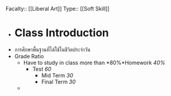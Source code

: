 Facalty:: [[Liberal Art]] 
Type:: [[Soft Skill]]

- # Class Introduction
- การศึกษาพื้นฐานที่ได้ใช้ในชีวิตประจำวัน
- Grade Ratio
	- Have to study in class more than *80%*Homework *40%*
		- Test *60*
			- Mid Term *30*
			- Final Term *30*
	-